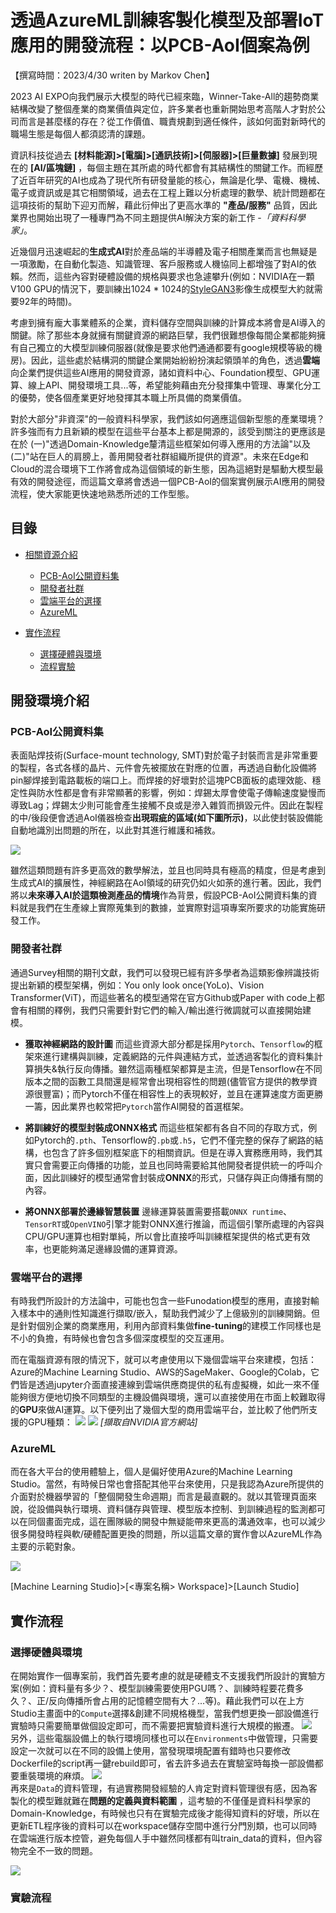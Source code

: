 # 透過AzureML訓練客製化模型及部署IoT應用的開發流程：以PCB-AoI個案為例


【撰寫時間：2023/4/30 writen by Markov Chen】

2023 AI EXPO向我們展示大模型的時代已經來臨，Winner-Take-All的趨勢商業結構改變了整個產業的商業價值與定位，許多業者也重新開始思考高階人才對於公司而言是甚麼樣的存在？從工作價值、職責規劃到適任條件，該如何面對新時代的職場生態是每個人都須認清的課題。

資訊科技從過去 **[材料能源]>[電腦]>[通訊技術]>[伺服器]>[巨量數據]** 發展到現在的 **[AI/區塊鏈]** ，每個主題在其所處的時代都會有其結構性的關鍵工作。而經歷了近百年研究的AI也成為了現代所有研發量能的核心，無論是化學、電機、機械、電子或資訊或是其它相關領域，過去在工程上難以分析處理的數學、統計問題都在這項技術的幫助下迎刃而解，藉此衍伸出了更高水準的 **"產品/服務"** 品質，因此業界也開始出現了一種專門為不同主題提供AI解決方案的新工作 -*「資料科學家」*。

近幾個月迅速崛起的**生成式AI**對於產品端的半導體及電子相關產業而言也無疑是一項激勵，在自動化製造、知識管理、客戶服務或人機協同上都增強了對AI的依賴。然而，這些內容對硬體設備的規格與要求也急遽攀升(例如：NVIDIA在一顆V100 GPU的情況下，要訓練出1024 * 1024的[StyleGAN3](https://nvlabs-fi-cdn.nvidia.com/stylegan3/stylegan3-paper.pdf)影像生成模型大約就需要92年的時間)。

考慮到擁有龐大事業體系的企業，資料儲存空間與訓練的計算成本將會是AI導入的關鍵。除了那些本身就擁有關鍵資源的網路巨擘，我們很難想像每間企業都能夠擁有自己獨立的大模型訓練伺服器(就像是要求他們通通都要有google規模等級的機房)。因此，這些處於結構洞的關鍵企業開始紛紛扮演起領頭羊的角色，透過**雲端**向企業們提供這些AI應用的開發資源，諸如資料中心、Foundation模型、GPU運算、線上API、開發環境工具...等，希望能夠藉由充分發揮集中管理、專業化分工的優勢，使各個產業更好地發揮其本職上所具備的商業價值。

對於大部分"非資深"的一般資料科學家，我們該如何適應這個新型態的產業環境？許多強而有力且新穎的模型在這些平台基本上都是開源的，該受到關注的更應該是在於 (一)"透過Domain-Knowledge釐清這些框架如何導入應用的方法論"以及 (二)"站在巨人的肩膀上，善用開發者社群組織所提供的資源"。未來在Edge和Cloud的混合環境下工作將會成為這個領域的新生態，因為這絕對是驅動大模型最有效的開發途徑，而這篇文章將會透過一個PCB-AoI的個案實例展示AI應用的開發流程，使大家能更快速地熟悉所述的工作型態。

## 目錄

- [相關資源介紹](#)
    - [PCB-AoI公開資料集](#)
    - [開發者社群](#)
    - [雲端平台的選擇](#)
    - [AzureML](#)

- [實作流程](#)
    - [選擇硬體與環境](#)
    - [流程實驗](#)

## 開發環境介紹
### PCB-AoI公開資料集
表面貼焊技術(Surface-mount technology, SMT)對於電子封裝而言是非常重要的製程，各式各樣的晶片、元件會先被擺放在對應的位置，再透過自動化設備將pin腳焊接到電路載板的端口上。而焊接的好壞對於這塊PCB面板的處理效能、穩定性與防水性都是會有非常顯著的影響，例如：焊錫太厚會使電子傳輸速度變慢而導致Lag；焊錫太少則可能會產生接觸不良或是滲入雜質而損毀元件。因此在製程的中/後段便會透過AoI儀器檢查**出現瑕疵的區域(如下圖所示)**，以此使封裝設備能自動地識別出問題的所在，以此對其進行維護和補救。

![](https://i.imgur.com/fXKB5cH.jpg)

雖然這類問題有許多更高效的數學解法，並且也同時具有極高的精度，但是考慮到生成式AI的擴展性，神經網路在AoI領域的研究仍如火如荼的進行著。因此，我們將以**未來導入AI於這類檢測產品的情境**作為背景，假設PCB-AoI公開資料集的資料就是我們在生產線上實際蒐集到的數據，並實際對這項專案所要求的功能實施研發工作。


### 開發者社群
通過Survey相關的期刊文獻，我們可以發現已經有許多學者為這類影像辨識技術提出新穎的模型架構，例如：You only look once(YoLo)、Vision Transformer(ViT)，而這些著名的模型通常在官方Github或Paper with code上都會有相關的釋例，我們只需要針對它們的輸入/輸出進行微調就可以直接開始建模。

* **獲取神經網路的設計圖**
而這些資源大部分都是採用`Pytorch`、`Tensorflow`的框架來進行建構與訓練，定義網路的元件與連結方式，並透過客製化的資料集計算損失&執行反向傳播。雖然這兩種框架都算是主流，但是Tensorflow在不同版本之間的函數工具間還是經常會出現相容性的問題(儘管官方提供的教學資源很豐富)；而Pytorch不僅在相容性上的表現較好，並且在運算速度方面更勝一籌，因此業界也較常把`Pytorch`當作AI開發的首選框架。

* **將訓練好的模型封裝成ONNX格式**
而這些框架都有各自不同的存取方式，例如Pytorch的`.pth`、Tensorflow的`.pb`或`.h5`，它們不僅完整的保存了網路的結構，也包含了許多個別框架底下的相關資訊。但是在導入實務應用時，我們其實只會需要正向傳播的功能，並且也同時需要給其他開發者提供統一的呼叫介面，因此訓練好的模型通常會封裝成**ONNX**的形式，只儲存與正向傳播有關的內容。

* **將ONNX部署於邊緣智慧裝置**
邊緣運算裝置需要搭載`ONNX runtime`、`TensorRT`或`OpenVINO`引擎才能對ONNX進行推論，而這個引擎所處理的內容與CPU/GPU運算也相對單純，所以會比直接呼叫訓練框架提供的格式更有效率，也更能夠滿足邊緣設備的運算資源。

### 雲端平台的選擇

有時我們所設計的方法論中，可能也包含一些Funodation模型的應用，直接對輸入樣本中的通則性知識進行擷取/嵌入，幫助我們減少了上億級別的訓練開銷。但是針對個別企業的商業應用，利用內部資料集做**fine-tuning**的建模工作同樣也是不小的負擔，有時候也會包含多個深度模型的交互運用。

而在電腦資源有限的情況下，就可以考慮使用以下幾個雲端平台來建模，包括：Azure的Machine Learning Studio、AWS的SageMaker、Google的Colab，它們皆是透過jupyter介面直接連線到雲端供應商提供的私有虛擬機，如此一來不僅能夠很方便地切換不同類型的主機設備與環境，還可以直接使用在市面上較難取得的**GPU**來做AI運算。以下便列出了幾個大型的商用雲端平台，並比較了他們所支援的GPU種類：
![](https://i.imgur.com/CJoI8uZ.png)
![](https://i.imgur.com/xJ3jZdA.png)
*[擷取自NVIDIA官方網站]*

### AzureML 
而在各大平台的使用體驗上，個人是偏好使用Azure的Machine Learning Studio。當然，有時候日常也會搭配其他平台來使用，只是我認為Azure所提供的介面對於機器學習的「整個開發生命週期」而言是最直觀的。就以其管理頁面來說，從設備與執行環境、資料儲存與管理、模型版本控制、到訓練過程的監測都可以在同個畫面完成，這在團隊級的開發中無疑能帶來更高的溝通效率，也可以減少很多開發時程與軟/硬體配置更換的問題，所以這篇文章的實作會以AzureML作為主要的示範對象。

![](https://i.imgur.com/hEAFTb5.png)

[Machine Learning Studio]>[<專案名稱> Workspace]>[Launch Studio]

## 實作流程
### 選擇硬體與環境
在開始實作一個專案前，我們首先要考慮的就是硬體支不支援我們所設計的實驗方案(例如：資料量有多少？、模型訓練需要使用PGU嗎？、訓練時程要花費多久？、正/反向傳播所會占用的記憶體空間有大？...等)。藉此我們可以在上方Studio主畫面中的`Compute`選擇&創建不同規格機型，當我們想更換一部設備進行實驗時只需要簡單做個設定即可，而不需要把實驗資料進行大規模的搬遷。
![](https://i.imgur.com/85hsOgr.png)<br>
另外，這些電腦設備上的執行環境同樣也可以在`Environments`中做管理，只需要設定一次就可以在不同的設備上使用，當發現環境配置有錯時也只要修改Dockerfile的script再一鍵rebuild即可，省去許多過去在實驗室時每換一部設備都要重裝環境的麻煩。
![](https://i.imgur.com/OKu0E5Q.png)<br>
再來是`Data`的資料管理，有過實務開發經驗的人肯定對資料管理很有感，因為客製化的模型難就難在**問題的定義與資料範圍** ，這考驗的不僅僅是資料科學家的Domain-Knowledge，有時候也只有在實驗完成後才能得知資料的好壞，所以在更新ETL程序後的資料可以在workspace儲存空間中進行分門別類，也可以同時在雲端進行版本控管，避免每個人手中雖然同樣都有叫train_data的資料，但內容物完全不一致的問題。

![](https://i.imgur.com/tjLWhHw.png)

### 實驗流程
